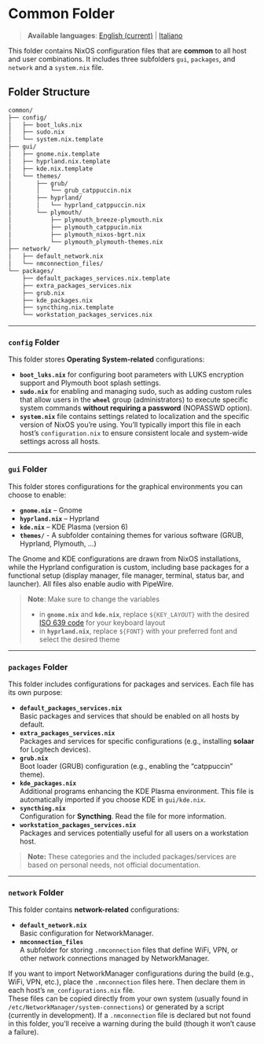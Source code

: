 # Common Folder

> **Available languages**: [English (current)](README.md) | [Italiano](README.it.md)

This folder contains NixOS configuration files that are **common** to all host and user combinations. It includes three subfolders `gui`, `packages`, and `network` and a `system.nix` file.

## Folder Structure

```bash
common/
├── config/
│   ├── boot_luks.nix
│   ├── sudo.nix
│   └── system.nix.template
├── gui/
│   ├── gnome.nix.template
│   ├── hyprland.nix.template
│   ├── kde.nix.template
│   └── themes/
│       ├── grub/
│       │   └── grub_catppuccin.nix
│       ├── hyprland/
│       │   └── hyprland_catppuccin.nix
│       └── plymouth/
│           ├── plymouth_breeze-plymouth.nix
│           ├── plymouth_catppucin.nix
│           ├── plymouth_nixos-bgrt.nix
│           └── plymouth_plymouth-themes.nix
├── network/
│   ├── default_network.nix
│   └── nmconnection_files/
└── packages/
    ├── default_packages_services.nix.template
    ├── extra_packages_services.nix
    ├── grub.nix
    ├── kde_packages.nix
    ├── syncthing.nix.template
    └── workstation_packages_services.nix
```

---

### `config` Folder

This folder stores **Operating System-related** configurations:

- **`boot_luks.nix`** for configuring boot parameters with LUKS encryption support and Plymouth boot splash settings.
- **`sudo.nix`** for enabling and managing sudo, such as adding custom rules that allow users in the **`wheel`** group (administrators) to execute specific system commands **without requiring a password** (NOPASSWD option).
- **`system.nix`** file contains settings related to localization and the specific version of NixOS you’re using. You’ll typically import this file in each host’s `configuration.nix` to ensure consistent locale and system-wide settings across all hosts.

---

### `gui` Folder

This folder stores configurations for the graphical environments you can choose to enable:

- **`gnome.nix`** – Gnome  
- **`hyprland.nix`** – Hyprland  
- **`kde.nix`** – KDE Plasma (version 6)
- **`themes/`** - A subfolder containing themes for various software (GRUB, Hyprland, Plymouth, ...)

The Gnome and KDE configurations are drawn from NixOS installations, while the Hyprland configuration is custom, including base packages for a functional setup (display manager, file manager, terminal, status bar, and launcher). All files also enable audio with PipeWire.

> **Note**: Make sure to change the variables
> - in **`gnome.nix`** and **`kde.nix`**, replace `${KEY_LAYOUT}` with the desired [ISO 639 code](https://en.wikipedia.org/wiki/List_of_ISO_639_language_codes) for your keyboard layout
> - in **`hyprland.nix`**, replace `${FONT}` with your preferred font and select the desired theme

---

### `packages` Folder

This folder includes configurations for packages and services. Each file has its own purpose:

- **`default_packages_services.nix`**  
  Basic packages and services that should be enabled on all hosts by default.
- **`extra_packages_services.nix`**  
  Packages and services for specific configurations (e.g., installing **solaar** for Logitech devices).
- **`grub.nix`**  
  Boot loader (GRUB) configuration (e.g., enabling the “catppuccin” theme).
- **`kde_packages.nix`**  
  Additional programs enhancing the KDE Plasma environment. This file is automatically imported if you choose KDE in `gui/kde.nix`.
- **`syncthing.nix`**  
  Configuration for **Syncthing**. Read the file for more information.
- **`workstation_packages_services.nix`**  
  Packages and services potentially useful for all users on a workstation host.

> **Note:** These categories and the included packages/services are based on personal needs, not official documentation.

---

### `network` Folder

This folder contains **network-related** configurations:

- **`default_network.nix`**  
  Basic configuration for NetworkManager.
- **`nmconnection_files`**  
  A subfolder for storing `.nmconnection` files that define WiFi, VPN, or other network connections managed by NetworkManager.

If you want to import NetworkManager configurations during the build (e.g., WiFi, VPN, etc.), place the `.nmconnection` files here. Then declare them in each host’s `nm_configurations.nix` file.  
These files can be copied directly from your own system (usually found in `/etc/NetworkManager/system-connections`) or generated by a script (currently in development).
If a `.nmconnection` file is declared but not found in this folder, you’ll receive a warning during the build (though it won’t cause a failure).
